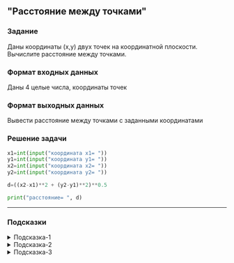 ## "Расстояние между точками"

### Задание

Даны координаты (x,y) двух точек на координатной плоскости. Вычислите расстояние между точками.

### Формат входных данных

Даны 4 целые числа, координаты точек

### Формат выходных данных

Вывести расстояние между точками с заданными координатами

### Решение задачи

```python
x1=int(input("координата x1= "))
y1=int(input("координата y1= "))
x2=int(input("координата x2= "))
y2=int(input("координата y2= "))

d=((x2-x1)**2 + (y2-y1)**2)**0.5

print("расстояние= ", d)
```

---

### Подсказки

<details>
<summary>Подсказка-1</summary>
Формулу расстояния между двумя точками можно легко найти в гугле
</details>

<details>
<summary>Подсказка-2</summary>
Для вычисления квадратного корня можно возвести в степень 0.5 <br>
Пример: n ** 0.5
</details>

<details>
<summary>Подсказка-3</summary>
Для проверки результата можете воспользоваться <a href="https://ru.onlinemschool.com/math/assistance/cartesian_coordinate/p_length/">онлайн калькулятором</a> 
</details>
